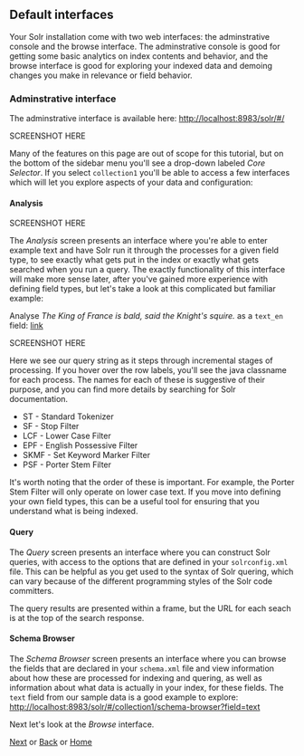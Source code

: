## Default interfaces

Your Solr installation come with two web interfaces: the adminstrative console and the browse interface. The adminstrative console is good for getting some basic analytics on index contents and behavior, and the browse interface is good for exploring your indexed data and demoing changes you make in relevance or field behavior.

### Adminstrative interface

The adminstrative interface is available here: [http://localhost:8983/solr/#/](http://localhost:8983/solr/#/)

SCREENSHOT HERE

Many of the features on this page are out of scope for this tutorial, but on the bottom of the sidebar menu you'll see a drop-down labeled *Core Selector*. If you select `collection1` you'll be able to access a few interfaces which will let you explore aspects of your data and configuration:

#### Analysis

SCREENSHOT HERE

The *Analysis* screen presents an interface where you're able to enter example text and have Solr run it through the processes for a given field type, to see exactly what gets put in the index or exactly what gets searched when you run a query. The exactly functionality of this interface will make more sense later, after you've gained more experience with defining field types, but let's take a look at this complicated but familiar example:

Analyse *The King of France is bald, said the Knight's squire.* as a `text_en` field: [link](http://localhost:8983/solr/#/collection1/analysis?analysis.fieldvalue=The%20King%20of%20France%20is%20bald%2C%20said%20the%20Knight's%20squire.&analysis.fieldtype=text_en&verbose_output=0)

SCREENSHOT HERE

Here we see our query string as it steps through incremental stages of processing. If you hover over the row labels, you'll see the java classname for each process. The names for each of these is suggestive of their purpose, and you can find more details by searching for Solr documentation.

* ST - Standard Tokenizer
* SF - Stop Filter
* LCF - Lower Case Filter
* EPF - English Possessive Filter
* SKMF - Set Keyword Marker Filter
* PSF - Porter Stem Filter

It's worth noting that the order of these is important. For example, the Porter Stem Filter will only operate on lower case text. If you move into defining your own field types, this can be a useful tool for ensuring that you understand what is being indexed.

#### Query

The *Query* screen presents an interface where you can construct Solr queries, with access to the options that are defined in your `solrconfig.xml` file. This can be helpful as you get used to the syntax of Solr quering, which can vary because of the different programming styles of the Solr code committers.

The query results are presented within a frame, but the URL for each seach is at the top of the search response.

#### Schema Browser

The *Schema Browser* screen presents an interface where you can browse the fields that are declared in your `schema.xml` file and view information about how these are processed for indexing and quering, as well as information about what data is actually in your index, for these fields. The `text` field from our sample data is a good example to explore: [http://localhost:8983/solr/#/collection1/schema-browser?field=text](http://localhost:8983/solr/#/collection1/schema-browser?field=text)

Next let's look at the *Browse* interface.

[Next](06.md) or [Back](04.md) or [Home](01.md)
